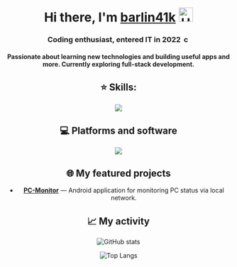 <h1 align="center">
  Hi there, I'm <a href="https://github.com/barlin41k" target="_blank">barlin41k</a>
  <img src="https://github.com/blackcater/blackcater/raw/main/images/Hi.gif" height="32" alt="Hi" />
</h1>

<h3 align="center">
  Coding enthusiast, entered IT in 2022
  <img src="https://gifdb.com/images/high/coding-animated-laptop-flow-stream-ja04010rm5o68zfk.gif" height="16" alt="coding gif" />
</h3>

<h4 align="center">
  Passionate about learning new technologies and building useful apps and more. Currently exploring full-stack development.
</h4>

<h2 align="center">⭐ Skills:</h2>

<p align="center">
    <a href="https://skill-icons-builder.vercel.app/">
      <img src="https://skillicons.dev/icons?i=py,nodejs,flask,react,java,kotlin,cpp,cs&perline=10" />
    </a>
</p>

<h2 align="center">💻 Platforms and software</h2>
<p align="center">
  <a href="https://skill-icons-builder.vercel.app/">
    <img src="https://skillicons.dev/icons?i=windows,linux,androidstudio,idea,vscode,visualstudio,github,bash,powershell&perline=10" />
  </a>
</p>

<h2 align="center">🌐 My featured projects</h2>
<ul>
  <li align="center">
    <a href="https://github.com/barlin41k/PC-Monitor" target="_blank"><b>PC-Monitor</b></a> — Android application for monitoring PC status via local network.
  </li>
</ul>

<h2 align="center">📈 My activity</h3>
<p align="center">
  <img src="https://github-readme-stats.vercel.app/api?username=barlin41k&show_icons=true&theme=dark" alt="GitHub stats"/>
</p>
<p align="center">
  <img src="https://github-readme-stats.vercel.app/api/top-langs/?username=barlin41k&layout=compact&theme=dark" alt="Top Langs"/>
</p>
